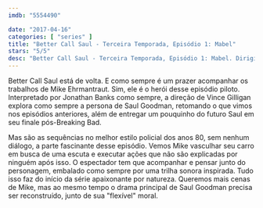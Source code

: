 ```yaml
---
imdb: "5554490"

date: "2017-04-16"
categories: [ "series" ]
title: "Better Call Saul - Terceira Temporada, Episódio 1: Mabel"
stars: "5/5"
desc: "Better Call Saul - Terceira Temporada, Episódio 1: Mabel. Dirigido por Vince Gilligan. Escrito por Vince Gilligan, Peter Gould. Com Bob Odenkirk (Jimmy McGill), Jonathan Banks (Mike Ehrmantraut), Rhea Seehorn (Kim Wexler), Patrick Fabian (Howard Hamlin), Michael Mando (Nacho Varga), Michael McKean (Chuck McGill), Cara Pifko (Paige Novick), Brendan Fehr (Captain Bauer), Joe DeRosa (Veterinarian)."
---
```

Better Call Saul está de volta. E como sempre é um prazer acompanhar os trabalhos de Mike Ehrmantraut. Sim, ele é o herói desse episódio piloto. Interpretado por Jonathan Banks como sempre, a direção de Vince Gilligan explora como sempre a persona de Saul Goodman, retomando o que vimos nos episódios anteriores, além de entregar um pouquinho do futuro Saul em seu finale pós-Breaking Bad.

Mas são as sequências no melhor estilo policial dos anos 80, sem nenhum diálogo, a parte fascinante desse episódio. Vemos Mike vasculhar seu carro em busca de uma escuta e executar ações que não são explicadas por ninguém após isso. O espectador tem que acompanhar e pensar junto do personagem, embalado como sempre por uma trilha sonora inspirada. Tudo isso faz do início da série apaixonante por natureza. Queremos mais cenas de Mike, mas ao mesmo tempo o drama principal de Saul Goodman precisa ser reconstruído, junto de sua "flexível" moral.
